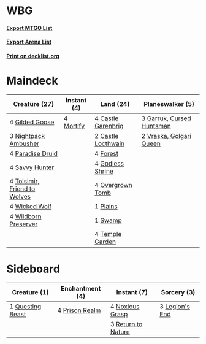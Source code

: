 # WBG

#### [Export MTGO List](../collection/WBG/WBG.txt)
#### [Export Arena List](../collection/WBG/WBG_arena.txt)
#### [Print on decklist.org](http://decklist.org/?deckmain=4%09Castle%20Garenbrig%0A2%09Castle%20Locthwain%0A4%09Forest%0A3%09Garruk,%20Cursed%20Huntsman%0A4%09Gilded%20Goose%0A4%09Godless%20Shrine%0A4%09Mortify%0A3%09Nightpack%20Ambusher%0A4%09Overgrown%20Tomb%0A4%09Paradise%20Druid%0A1%09Plains%0A4%09Savvy%20Hunter%0A1%09Swamp%0A4%09Temple%20Garden%0A4%09Tolsimir,%20Friend%20to%20Wolves%0A2%09Vraska,%20Golgari%20Queen%0A4%09Wicked%20Wolf%0A4%09Wildborn%20Preserver&deckside=3%09Legion's%20End%0A4%09Noxious%20Grasp%0A4%09Prison%20Realm%0A1%09Questing%20Beast%0A3%09Return%20to%20Nature)
# Maindeck

|                                             Creature (27)                                             |                                    Instant (4)                                     |                                          Land (24)                                          |                                          Planeswalker (5)                                          |
|-------------------------------------------------------------------------------------------------------|------------------------------------------------------------------------------------|---------------------------------------------------------------------------------------------|----------------------------------------------------------------------------------------------------|
|4 [Gilded Goose](http://gatherer.wizards.com/Pages/Card/Details.aspx?multiverseid=473122)              |4 [Mortify](http://gatherer.wizards.com/Pages/Card/Details.aspx?multiverseid=420829)|4 [Castle Garenbrig](http://gatherer.wizards.com/Pages/Card/Details.aspx?multiverseid=473202)|3 [Garruk, Cursed Huntsman](http://gatherer.wizards.com/Pages/Card/Details.aspx?multiverseid=473153)|
|3 [Nightpack Ambusher](http://gatherer.wizards.com/Pages/Card/Details.aspx?multiverseid=466939)        |                                                                                    |2 [Castle Locthwain](http://gatherer.wizards.com/Pages/Card/Details.aspx?multiverseid=473203)|2 [Vraska, Golgari Queen](http://gatherer.wizards.com/Pages/Card/Details.aspx?multiverseid=452963)  |
|4 [Paradise Druid](http://gatherer.wizards.com/Pages/Card/Details.aspx?multiverseid=461098)            |                                                                                    |4 [Forest](http://gatherer.wizards.com/Pages/Card/Details.aspx?multiverseid=439860)          |                                                                                                    |
|4 [Savvy Hunter](http://gatherer.wizards.com/Pages/Card/Details.aspx?multiverseid=473162)              |                                                                                    |4 [Godless Shrine](http://gatherer.wizards.com/Pages/Card/Details.aspx?multiverseid=405099)  |                                                                                                    |
|4 [Tolsimir, Friend to Wolves](http://gatherer.wizards.com/Pages/Card/Details.aspx?multiverseid=461151)|                                                                                    |4 [Overgrown Tomb](http://gatherer.wizards.com/Pages/Card/Details.aspx?multiverseid=405103)  |                                                                                                    |
|4 [Wicked Wolf](http://gatherer.wizards.com/Pages/Card/Details.aspx?multiverseid=473143)               |                                                                                    |1 [Plains](http://gatherer.wizards.com/Pages/Card/Details.aspx?multiverseid=439856)          |                                                                                                    |
|4 [Wildborn Preserver](http://gatherer.wizards.com/Pages/Card/Details.aspx?multiverseid=473144)        |                                                                                    |1 [Swamp](http://gatherer.wizards.com/Pages/Card/Details.aspx?multiverseid=439858)           |                                                                                                    |
|                                                                                                       |                                                                                    |4 [Temple Garden](http://gatherer.wizards.com/Pages/Card/Details.aspx?multiverseid=405112)   |                                                                                                    |


# Sideboard

|                                       Creature (1)                                        |                                     Enchantment (4)                                     |                                         Instant (7)                                         |                                       Sorcery (3)                                       |
|-------------------------------------------------------------------------------------------|-----------------------------------------------------------------------------------------|---------------------------------------------------------------------------------------------|-----------------------------------------------------------------------------------------|
|1 [Questing Beast](http://gatherer.wizards.com/Pages/Card/Details.aspx?multiverseid=473133)|4 [Prison Realm](http://gatherer.wizards.com/Pages/Card/Details.aspx?multiverseid=460953)|4 [Noxious Grasp](http://gatherer.wizards.com/Pages/Card/Details.aspx?multiverseid=466864)   |3 [Legion's End](http://gatherer.wizards.com/Pages/Card/Details.aspx?multiverseid=466860)|
|                                                                                           |                                                                                         |3 [Return to Nature](http://gatherer.wizards.com/Pages/Card/Details.aspx?multiverseid=461102)|                                                                                         |

